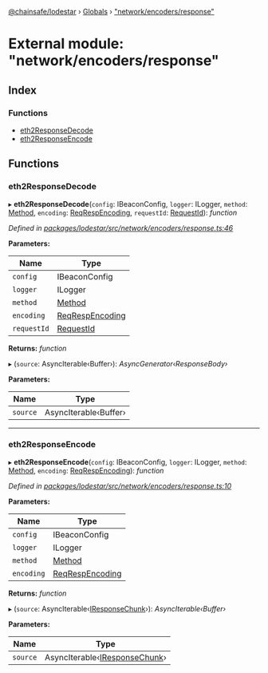 [@chainsafe/lodestar](../README.md) › [Globals](../globals.md) › ["network/encoders/response"](_network_encoders_response_.md)

# External module: "network/encoders/response"

## Index

### Functions

* [eth2ResponseDecode](_network_encoders_response_.md#eth2responsedecode)
* [eth2ResponseEncode](_network_encoders_response_.md#eth2responseencode)

## Functions

###  eth2ResponseDecode

▸ **eth2ResponseDecode**(`config`: IBeaconConfig, `logger`: ILogger, `method`: [Method](../enums/_constants_network_.method.md), `encoding`: [ReqRespEncoding](../enums/_constants_network_.reqrespencoding.md), `requestId`: [RequestId](_constants_network_.md#requestid)): *function*

*Defined in [packages/lodestar/src/network/encoders/response.ts:46](https://github.com/ChainSafe/lodestar/blob/ee8ffa456/packages/lodestar/src/network/encoders/response.ts#L46)*

**Parameters:**

Name | Type |
------ | ------ |
`config` | IBeaconConfig |
`logger` | ILogger |
`method` | [Method](../enums/_constants_network_.method.md) |
`encoding` | [ReqRespEncoding](../enums/_constants_network_.reqrespencoding.md) |
`requestId` | [RequestId](_constants_network_.md#requestid) |

**Returns:** *function*

▸ (`source`: AsyncIterable‹Buffer›): *AsyncGenerator‹ResponseBody›*

**Parameters:**

Name | Type |
------ | ------ |
`source` | AsyncIterable‹Buffer› |

___

###  eth2ResponseEncode

▸ **eth2ResponseEncode**(`config`: IBeaconConfig, `logger`: ILogger, `method`: [Method](../enums/_constants_network_.method.md), `encoding`: [ReqRespEncoding](../enums/_constants_network_.reqrespencoding.md)): *function*

*Defined in [packages/lodestar/src/network/encoders/response.ts:10](https://github.com/ChainSafe/lodestar/blob/ee8ffa456/packages/lodestar/src/network/encoders/response.ts#L10)*

**Parameters:**

Name | Type |
------ | ------ |
`config` | IBeaconConfig |
`logger` | ILogger |
`method` | [Method](../enums/_constants_network_.method.md) |
`encoding` | [ReqRespEncoding](../enums/_constants_network_.reqrespencoding.md) |

**Returns:** *function*

▸ (`source`: AsyncIterable‹[IResponseChunk](../interfaces/_network_encoders_interface_.iresponsechunk.md)›): *AsyncIterable‹Buffer›*

**Parameters:**

Name | Type |
------ | ------ |
`source` | AsyncIterable‹[IResponseChunk](../interfaces/_network_encoders_interface_.iresponsechunk.md)› |
